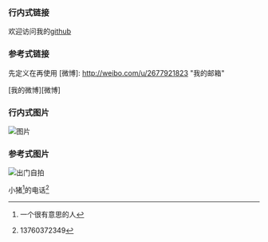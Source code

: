 ### 行内式链接

欢迎访问我的[github](https://github.com/195286381 "小猪的github")

<!-- 欢迎访问我的[微博](http://weibo.com/u/2677921823 "小猪的微博") -->

### 参考式链接

先定义在再使用
[微博]: http://weibo.com/u/2677921823 "我的邮箱"

[我的微博][微博]

### 行内式图片

![图片](http://tva3.sinaimg.cn/crop.0.0.1080.1080.180/9f9dd81fjw8eemfftnd1sj20u00u0n4j.jpg "小猪的微博头像图片")

### 参考式图片

[装备图片]: http://ww3.sinaimg.cn/mw690/9f9dd81fgw1f3pgbpsmjaj20ku0g2q7g.jpg "不潮不出街"

![出门自拍][装备图片]

[^name]: 一个很有意思的人
[^telephone]: 13760372349

小猪[^name]的电话[^telephone]
